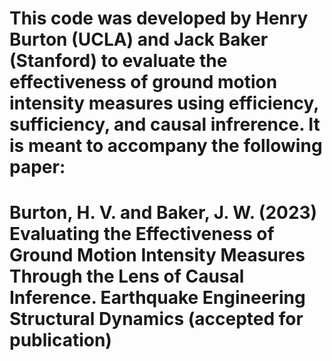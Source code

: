 # This code was developed by Henry Burton (UCLA) and Jack Baker (Stanford) to evaluate the effectiveness of ground motion intensity measures using efficiency, sufficiency, and causal infrerence. It is meant to accompany the following paper:

# Burton, H. V. and Baker, J. W. (2023) Evaluating the Effectiveness of Ground Motion Intensity Measures Through the Lens of Causal Inference. Earthquake Engineering Structural Dynamics (accepted for publication)
